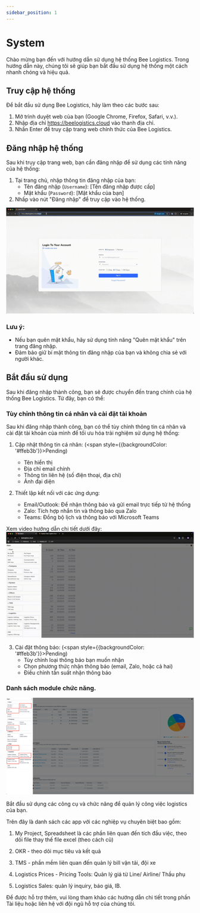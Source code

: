 ```yaml
---
sidebar_position: 1
---
```


# System

Chào mừng bạn đến với hướng dẫn sử dụng hệ thống Bee Logistics. Trong hướng dẫn này, chúng tôi sẽ giúp bạn bắt đầu sử dụng hệ thống một cách nhanh chóng và hiệu quả.

## Truy cập hệ thống

Để bắt đầu sử dụng Bee Logistics, hãy làm theo các bước sau:

1. Mở trình duyệt web của bạn (Google Chrome, Firefox, Safari, v.v.).
2. Nhập địa chỉ https://beelogistics.cloud vào thanh địa chỉ.
3. Nhấn Enter để truy cập trang web chính thức của Bee Logistics.

## Đăng nhập hệ thống

Sau khi truy cập trang web, bạn cần đăng nhập để sử dụng các tính năng của hệ thống:

1. Tại trang chủ, nhập thông tin đăng nhập của bạn:
   - Tên đăng nhập (`Username`): [Tên đăng nhập được cấp]
   - Mật khẩu (`Password`): [Mật khẩu của bạn]
2. Nhấp vào nút "Đăng nhập" để truy cập vào hệ thống.

![login.gif](./img/login.gif)

### Lưu ý:
- Nếu bạn quên mật khẩu, hãy sử dụng tính năng "Quên mật khẩu" trên trang đăng nhập.
- Đảm bảo giữ bí mật thông tin đăng nhập của bạn và không chia sẻ với người khác.


## Bắt đầu sử dụng

Sau khi đăng nhập thành công, bạn sẽ được chuyển đến trang chính của hệ thống Bee Logistics. Từ đây, bạn có thể:

### Tùy chỉnh thông tin cá nhân và cài đặt tài khoản

Sau khi đăng nhập thành công, bạn có thể tùy chỉnh thông tin cá nhân và cài đặt tài khoản của mình để tối ưu hóa trải nghiệm sử dụng hệ thống:

1. Cập nhật thông tin cá nhân: (<span style={{backgroundColor: '#ffeb3b'}}>Pending</span>)
   - Tên hiển thị
   - Địa chỉ email chính
   - Thông tin liên hệ (số điện thoại, địa chỉ)
   - Ảnh đại diện

2. Thiết lập kết nối với các ứng dụng:
   - Email/Outlook: Để nhận thông báo và gửi email trực tiếp từ hệ thống
   - Zalo: Tích hợp nhắn tin và thông báo qua Zalo
   - Teams: Đồng bộ lịch và thông báo với Microsoft Teams

Xem video hướng dẫn chi tiết dưới đây:
![update_email.gif](./img/update_email.gif)

3. Cài đặt thông báo: (<span style={{backgroundColor: '#ffeb3b'}}>Pending</span>)
   - Tùy chỉnh loại thông báo bạn muốn nhận
   - Chọn phương thức nhận thông báo (email, Zalo, hoặc cả hai)
   - Điều chỉnh tần suất nhận thông báo

### Danh sách module chức năng.

![module](./img/app_list.png)

Bắt đầu sử dụng các công cụ và chức năng để quản lý công việc logistics của bạn.

Trên đây là danh sách các app với các nghiệp vụ chuyên biệt bao gồm:

1. My Project, Spreadsheet là các phần liên quan đến tích đầu việc, theo dõi file thay thế file excel (theo cách cũ)

2. OKR - theo dõi mục tiêu và kết quả

3. TMS - phần mềm liên quan đến quản lý bill vận tải, đội xe

4. Logistics Prices - Pricing Tools: Quản lý giá từ Line/ Airline/ Thầu phụ

5. Logistics Sales: quản lý inquiry, báo giá, IB.

Để được hỗ trợ thêm, vui lòng tham khảo các hướng dẫn chi tiết trong phần Tài liệu hoặc liên hệ với đội ngũ hỗ trợ của chúng tôi.
